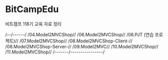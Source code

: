 # BitCampEdu
비트캠프 118기 교육 자료 정리

/--/------/
/04.Model2MVCShop//
/06.Model2MVCShop//
/06.PJT (연습 프로젝트)//
/07.Model2MVCShop//
/08.Model2MVCShop-Client-//
/08.Model2MVCShop-Server-//
/09.Model2MVC//
/10.Model2MVCShop//
/11.Model2MVCShop//
/-------/----------------/
